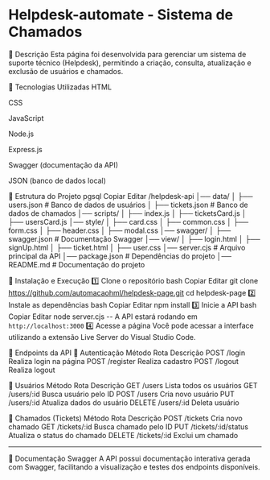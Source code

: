 # Helpdesk-automate - Sistema de Chamados
📌 Descrição
Esta página foi desenvolvida para gerenciar um sistema de suporte técnico (Helpdesk), permitindo a criação, consulta, atualização e exclusão de usuários e chamados.

🚀 Tecnologias Utilizadas
HTML

CSS

JavaScript

Node.js

Express.js

Swagger (documentação da API)

JSON (banco de dados local)

📂 Estrutura do Projeto
pgsql
Copiar
Editar
/helpdesk-api
│── data/
│   ├── users.json       # Banco de dados de usuários
│   ├── tickets.json     # Banco de dados de chamados
│── scripts/
│   ├── index.js
│   ├── ticketsCard.js
│   ├── usersCard.js
│── style/
│   ├── card.css
│   ├── common.css
│   ├── form.css
│   ├── header.css
│   ├── modal.css
│── swagger/
│   ├── swagger.json     # Documentação Swagger
│── view/
│   ├── login.html
│   ├── signUp.html
│   ├── ticket.html
│   ├── user.css
│── server.cjs           # Arquivo principal da API
│── package.json         # Dependências do projeto
│── README.md            # Documentação do projeto


🔧 Instalação e Execução
1️⃣ Clone o repositório
bash
Copiar
Editar
git clone https://github.com/automacaohml/helpdesk-page.git
cd helpdesk-page
2️⃣ Instale as dependências
bash
Copiar
Editar
npm install
3️⃣ Inicie a API
bash
Copiar
Editar
node server.cjs
-- A API estará rodando em `http://localhost:3000`
4️⃣ Acesse a página
Você pode acessar a interface utilizando a extensão Live Server do Visual Studio Code.

📌 Endpoints da API
🔹 Autenticação
Método	Rota	Descrição
POST	/login	Realiza login na página
POST	/register	Realiza cadastro
POST	/logout	Realiza logout

🔹 Usuários
Método	Rota	Descrição
GET	/users	Lista todos os usuários
GET	/users/:id	Busca usuário pelo ID
POST	/users	Cria novo usuário
PUT	/users/:id	Atualiza dados do usuário
DELETE	/users/:id	Deleta usuário

🔹 Chamados (Tickets)
Método	Rota	Descrição
POST	/tickets	Cria novo chamado
GET	/tickets/:id	Busca chamado pelo ID
PUT	/tickets/:id/status	Atualiza o status do chamado
DELETE	/tickets/:id	Exclui um chamado

---
📖 Documentação Swagger
A API possui documentação interativa gerada com Swagger, facilitando a visualização e testes dos endpoints disponíveis.
